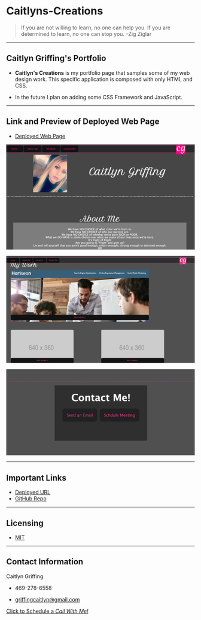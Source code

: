 # Caitlyns-Creations

> If you are not willing to learn, no one can help you. If you are determined to learn, no one can stop you. -Zig Ziglar

---
## Caitlyn Griffing's Portfolio
- **Caitlyn's Creations** is my portfolio page that samples some of my web design work. This specific application is composed with only HTML and CSS.

- In the future I plan on adding some CSS Framework and JavaScript.

---

## **Link** and **Preview** of Deployed Web Page

- [Deployed Web Page](https://caitlyn-griffing.github.io/Caitlyns-Creations/)

![web page screenshot1](assets/images/CC-rmSS-01.png)

![web page screenshot2](assets/images/CC-rmSS-02.png)

![web page screenshot3](assets/images/CC-rmSS-03.png)

---

## Important Links

- [Deployed URL](https://caitlyn-griffing.github.io/Caitlyns-Creations/)
- [GitHub Repo](https://github.com/caitlyn-griffing/Caitlyns-Creations)

---

## Licensing

- [MIT](https://github.com/caitlyn-griffing/Caitlyns-Creations/blob/main/LICENSE)

---

## Contact Information

Caitlyn Griffing

- 469-278-6558

- griffingcaitlyn@gmail.com

[Click to Schedule a *Call With Me!*](https://calendly.com/caitlyngriffing/15min)
